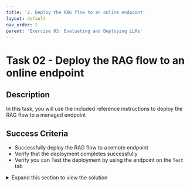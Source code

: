 ```yaml
---
title: '2. Deploy the RAG flow to an online endpoint'
layout: default
nav_order: 2
parent: 'Exercise 03: Evaluating and Deploying LLMs'
---
```


# Task 02 - Deploy the RAG flow to an online endpoint

## Description

In this task, you will use the included reference instructions to deploy the RAG flow to a managed endpoint

## Success Criteria

* Successfully deploy the RAG flow to a remote endpoint 
* Verify that the deployment completes successfully
* Verify you can Test the deployment by using the endpoint on the `Test` tab

<details markdown="block">

<summary>Expand this section to view the solution</summary>

### 1) Deploy the RAG flow to an online managed endpoint via SDK

In this task, you will deploy your application to a managed endpoint in Azure by building your flow Docker image, creating an online endpoint, and then creating a deployment in that endpoint. Finally, you will route all traffic to that deployment.

#### Step 1: Package your flow as a Docker image

First, you need to package your flow as a model. This process will create a Dockerfile for your flow.

1. Open a terminal in the root directory of your project.

2. Run the following command to build your flow and create a Docker image:

   ```bash
   pf flow build --source src --output dist --format docker
   ```

   This command packages your flow and outputs it in the `dist` directory in Docker format.

#### Step 2: Set the PYTHONPATH environment variable

To allow Python to find modules in the flow source directory, you need to set the `PYTHONPATH` environment variable.

1. In your terminal, run the following command:

   ```bash
   export PYTHONPATH=./src:$PYTHONPATH
   ```

> **Note:**
> Skipping this step will result in a `ModuleNotFoundError: No module named 'chat_request'`.



#### Step 3: Deploy your flow using the deployment script

Now you are ready to deploy your flow.

1. In the terminal, execute the following command:

   ```python
        python util/deploy_moe.py --endpoint-name rag-0000-endpoint --deployment-name rag-0000-deployment
   ```

  > **Important:**
  > The endpoint and deployment names must be unique within an Azure region. If you encounter an error indicating that the endpoint or deployment name already exists, try using different names. Note that this deployment process may take several minutes. 


2. Once the deployment completes, you should see output similar to the following in your terminal:

   ![IMAGE OF DEPLOYMENT COMPLETION](images/deployment01.png)


  > **Note:**
  > If you receive the error "Key based authentication is not permitted on this storage account," enable the option **Allow storage account key access** in the **Configuration** section of your storage account in the Azure portal.

<!-- 

#### Step 4: Testing the Deployed Flow

After completing the deployment, you can test it in **AI Studio**.

Use a payload like this:

```json
{
  "question": "How can I request a refill for my prescription at Lamna Healthcare?",
  "chat_history": []
}
```

Navigate to your deployment in **AI Studio** and open the **Chat** tab. You can send the request into this interface, as illustrated in the following images:

![IMAGE OF TESTING](images/deployment02.png)

![IMAGE OF LOG](images/deployment03.png) -->


#### Step 4: Testing the Deployed Flow

After completing the deployment, you can test it

Navigate to your deployment in **AI Studio** and open the **Consume** tab.

First, copy the example code.

![IMAGE OF EXAMPLE CODE](images/deployment04.png)

Then, save it as a `test.py` file in the `./local` directory within your repository.

Before running the program, update the `test.py` file with the **request data** and your **deployment API key** for accessing the deployment.

![IMAGE OF WHERE TO MAKE CHANGES](images/deployment05.png)

Request data:

```json
{
  "question": "How can I request a refill for my prescription at Lamna Healthcare?",
  "chat_history": []
}
```

Now, you're ready to run the `test.py` program.

![IMAGE OF PROGRAM EXECUTION](images/deployment06.png)


**Congratulations!** You have successfully deployed your flow to a managed endpoint. You can now integrate this endpoint into your applications or services, allowing you to leverage the power of your RAG (Retrieval-Augmented Generation) flow in a scalable and reliable manner.

</details>